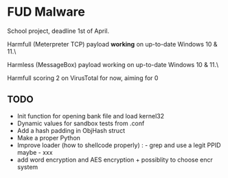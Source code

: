 # FUD Malware

School project, deadline 1st of April.

Harmfull (Meterpreter TCP) payload **working** on up-to-date Windows 10 & 11.\

Harmless (MessageBox) payload working on up-to-date Windows 10 & 11.\

Harmfull scoring 2 on VirusTotal for now, aiming for 0

## TODO
 - Init function for opening bank file and load kernel32
 - Dynamic values for sandbox tests from .conf
 - Add a hash padding in ObjHash struct
 - Make a proper Python
 - Improve loader (how to shellcode properly) :
        - grep and use a legit PPID maybe
        - xxx
 - add word encryption and AES encryption + possiblity to choose encr system


